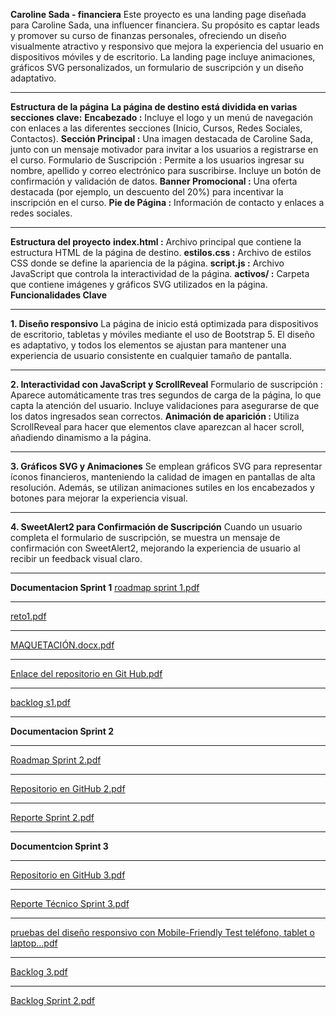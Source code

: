 **Caroline Sada -  financiera**
Este proyecto es una landing page diseñada para Caroline Sada, 
una influencer financiera. Su propósito es captar leads y promover su curso de finanzas
personales, ofreciendo un diseño visualmente atractivo y responsivo que mejora la experiencia 
del usuario en dispositivos móviles y de escritorio. La landing page incluye animaciones, gráficos 
SVG personalizados, un formulario de suscripción y un diseño adaptativo.
***
**Estructura de la página**
**La página de destino está dividida en varias secciones clave:**
**Encabezado :** 
Incluye el logo y un menú de navegación con enlaces a las diferentes secciones (Inicio, Cursos, Redes Sociales, Contactos).
**Sección Principal :** 
Una imagen destacada de Caroline Sada, junto con un mensaje motivador para invitar a los usuarios a registrarse en el curso.
Formulario de Suscripción : Permite a los usuarios ingresar su nombre, apellido y correo electrónico para suscribirse. Incluye un botón de confirmación y validación de datos.
**Banner Promocional :** 
Una oferta destacada (por ejemplo, un descuento del 20%) para incentivar la inscripción en el curso.
**Pie de Página :**
Información de contacto y enlaces a redes sociales.
********
**Estructura del proyecto**
**index.html :** Archivo principal que contiene la estructura HTML de la página de destino.
**estilos.css :** Archivo de estilos CSS donde se define la apariencia de la página.
**script.js :** Archivo JavaScript que controla la interactividad de la página.
**activos/ :** Carpeta que contiene imágenes y gráficos SVG utilizados en la página.
**Funcionalidades Clave**
*****
**1. Diseño responsivo**
La página de inicio está optimizada para dispositivos de escritorio, 
tabletas y móviles mediante el uso de Bootstrap 5. El diseño es adaptativo,
y todos los elementos se ajustan para mantener una experiencia de 
usuario consistente en cualquier tamaño de pantalla.
*******
**2. Interactividad con JavaScript y ScrollReveal**
Formulario de suscripción : Aparece automáticamente tras tres 
segundos de carga de la página, lo que capta la atención del usuario. 
Incluye validaciones para asegurarse de que los datos ingresados ​​sean correctos.
**Animación de aparición :** Utiliza ScrollReveal para hacer que elementos clave aparezcan al hacer scroll, añadiendo dinamismo a la página.
*****
**3. Gráficos SVG y Animaciones**
Se emplean gráficos SVG para representar íconos 
financieros, manteniendo la calidad de imagen en pantallas de 
alta resolución. Además, se utilizan animaciones sutiles en los
encabezados y botones para mejorar la experiencia visual.
*********
**4. SweetAlert2 para Confirmación de Suscripción**
Cuando un usuario completa el formulario de suscripción, se muestra
un mensaje de confirmación con SweetAlert2, mejorando la experiencia 
de usuario al recibir un feedback visual claro.
****
**Documentacion Sprint 1**
[roadmap sprint 1.pdf](https://github.com/user-attachments/files/17611161/roadmap.sprint.1.pdf)
***
[reto1.pdf](https://github.com/user-attachments/files/17611160/reto1.pdf)
****
[MAQUETACIÓN.docx.pdf](https://github.com/user-attachments/files/17611159/MAQUETACION.docx.pdf)
*****
[Enlace del repositorio en Git Hub.pdf](https://github.com/user-attachments/files/17611158/Enlace.del.repositorio.en.Git.Hub.pdf)
*****
[backlog s1.pdf](https://github.com/user-attachments/files/17611157/backlog.s1.pdf)
****
**Documentacion Sprint 2**
******
[Roadmap Sprint 2.pdf](https://github.com/user-attachments/files/17612732/Roadmap.Sprint.2.pdf)
****
[Repositorio en GitHub 2.pdf](https://github.com/user-attachments/files/17612731/Repositorio.en.GitHub.2.pdf)
******
[Reporte Sprint 2.pdf](https://github.com/user-attachments/files/17612730/Reporte.Sprint.2.pdf)
****
**Documentcion Sprint 3**
*****
[Repositorio en GitHub 3.pdf](https://github.com/user-attachments/files/17620954/Repositorio.en.GitHub.3.pdf)
*****
[Reporte Técnico Sprint 3.pdf](https://github.com/user-attachments/files/17620953/Reporte.Tecnico.Sprint.3.pdf)
*****
[pruebas del diseño responsivo con Mobile-Friendly Test teléfono, tablet o laptop...pdf](https://github.com/user-attachments/files/17620952/pruebas.del.diseno.responsivo.con.Mobile-Friendly.Test.telefono.tablet.o.laptop.pdf)
***
[Backlog 3.pdf](https://github.com/user-attachments/files/17620951/Backlog.3.pdf)
*****
[Backlog Sprint 2.pdf](https://github.com/user-attachments/files/17612729/Backlog.Sprint.2.pdf)



